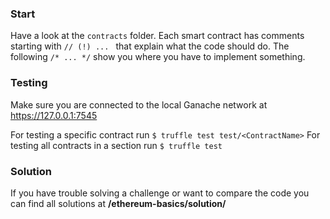### Start
Have a look at the `contracts` folder. Each smart contract has comments
starting with `// (!) ... ` that explain what the code should do. The following
`/* ... */` show you where you have to implement something.  

### Testing
Make sure you are connected to the local Ganache network at
https://127.0.0.1:7545

For testing a specific contract run `$ truffle test test/<ContractName>`
For testing all contracts in a section run `$ truffle test`

### Solution
If you have trouble solving a challenge or want to compare the code
you can find all solutions at **/ethereum-basics/solution/**
